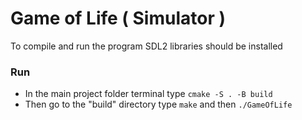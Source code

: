 # Game of Life ( Simulator )

To compile and run the program SDL2 libraries should be installed

### Run
* In the main project folder terminal type ``` cmake -S . -B build ```
* Then go to the "build" directory type ``` make ``` and then ``` ./GameOfLife ```
